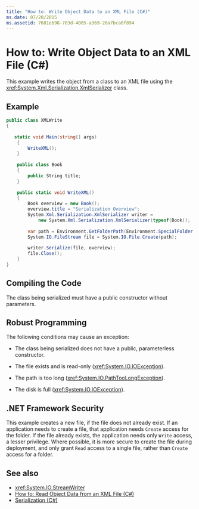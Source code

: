 ```yaml
---
title: "How to: Write Object Data to an XML File (C#)"
ms.date: 07/20/2015
ms.assetid: 7681eb98-703d-4005-a369-26a7bca0f894
---
```

# How to: Write Object Data to an XML File (C#)
This example writes the object from a class to an XML file using the <xref:System.Xml.Serialization.XmlSerializer> class.  
  
## Example  
  
```csharp  
public class XMLWrite  
{  
  
   static void Main(string[] args)  
    {  
        WriteXML();  
    }  
  
    public class Book  
    {  
        public String title;   
    }  
  
    public static void WriteXML()  
    {  
        Book overview = new Book();  
        overview.title = "Serialization Overview";  
        System.Xml.Serialization.XmlSerializer writer =   
            new System.Xml.Serialization.XmlSerializer(typeof(Book));  
  
        var path = Environment.GetFolderPath(Environment.SpecialFolder.MyDocuments) + "//SerializationOverview.xml";  
        System.IO.FileStream file = System.IO.File.Create(path);  
  
        writer.Serialize(file, overview);  
        file.Close();  
    }  
}  
```  
  
## Compiling the Code  
 The class being serialized must have a public constructor without parameters.  
  
## Robust Programming  
 The following conditions may cause an exception:  
  
- The class being serialized does not have a public, parameterless constructor.  
  
- The file exists and is read-only (<xref:System.IO.IOException>).  
  
- The path is too long (<xref:System.IO.PathTooLongException>).  
  
- The disk is full (<xref:System.IO.IOException>).  
  
## .NET Framework Security  
 This example creates a new file, if the file does not already exist. If an application needs to create a file, that application needs `Create` access for the folder. If the file already exists, the application needs only `Write` access, a lesser privilege. Where possible, it is more secure to create the file during deployment, and only grant `Read` access to a single file, rather than `Create` access for a folder.  
  
## See also

- <xref:System.IO.StreamWriter>
- [How to: Read Object Data from an XML File (C#)](../../../../csharp/programming-guide/concepts/serialization/how-to-read-object-data-from-an-xml-file.md)
- [Serialization (C#)](../../../../csharp/programming-guide/concepts/serialization/index.md)
